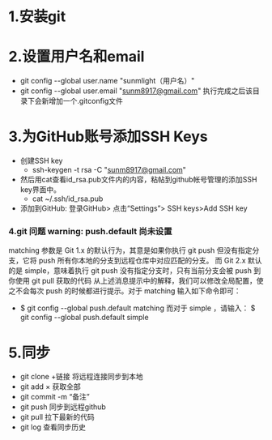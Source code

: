 # 1.安装git 

# 2.设置用户名和email
- git config --global user.name "sunmlight（用户名）"
- git config --global user.email "sunm8917@gmail.com"
执行完成之后该目录下会新增加一个.gitconfig文件

# 3.为GitHub账号添加SSH Keys
- 创建SSH key
	- ssh-keygen -t rsa -C "sunm8917@gmail.com"
- 然后用cat查看id_rsa.pub文件内的内容，粘帖到github帐号管理的添加SSH key界面中。
	- cat ~/.ssh/id_rsa.pub
- 添加到GitHub: 登录GitHub> 点击“Settings”> SSH keys>Add SSH key

### 4.git 问题 warning: push.default 尚未设置
matching 参数是 Git 1.x 的默认行为，其意是如果你执行 git push 但没有指定分支，它将 push 所有你本地的分支到远程仓库中对应匹配的分支。
而 Git 2.x 默认的是 simple，意味着执行 git push 没有指定分支时，只有当前分支会被 push 到你使用 git pull 获取的代码
从上述消息提示中的解释，我们可以修改全局配置，使之不会每次 push 的时候都进行提示。对于 matching 输入如下命令即可：
- $ git config --global push.default matching
而对于 simple ，请输入：
$ git config --global push.default simple

# 5.同步
- git clone +链接 将远程连接同步到本地
- git add × 获取全部
- git commit -m “备注”
- git push 同步到远程github
- git pull 拉下最新的代码
- git log 查看同步历史



